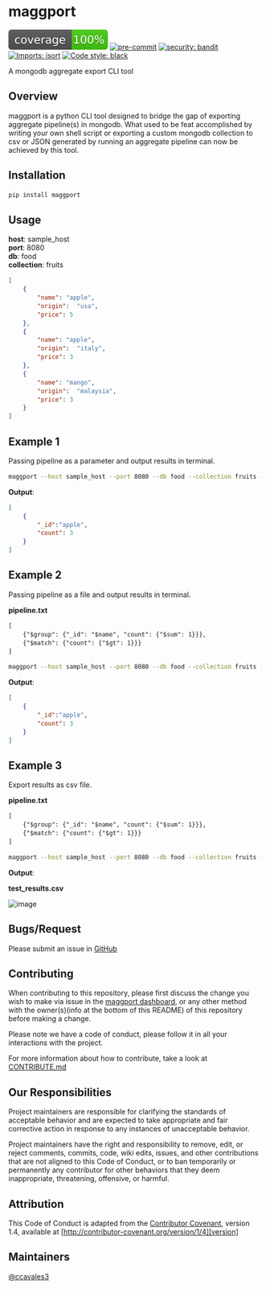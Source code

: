 # maggport

![Coverage Report](./badges/coverage.svg)
[![pre-commit](https://img.shields.io/badge/pre--commit-enabled-brightgreen?logo=pre-commit&logoColor=white)](https://github.com/pre-commit/pre-commit)
[![security: bandit](https://img.shields.io/badge/security-bandit-yellow.svg)](https://github.com/PyCQA/bandit)
[![Imports: isort](https://img.shields.io/badge/%20imports-isort-%231674b1?style=flat&labelColor=ef8336)](https://timothycrosley.github.io/isort/)
[![Code style: black](https://img.shields.io/badge/code%20style-black-000000.svg)](https://github.com/psf/black)

A mongodb aggregate export CLI tool

## Overview

maggport is a python CLI tool designed to bridge the gap of exporting aggregate pipeline(s) in mongodb. What used to be feat accomplished by writing your own shell script or exporting a custom mongodb collection to csv or JSON generated by running an aggregate pipeline can now be achieved by this tool.

## Installation

```sh
pip install maggport
```

## Usage

**host**: sample_host  
**port**: 8080  
**db**: food  
**collection**: fruits

```json
[
    {
        "name": "apple",
        "origin":  "usa",
        "price": 5
    },
    {
        "name": "apple",
        "origin":  "italy",
        "price": 3
    },
    {
        "name": "mango",
        "origin":  "malaysia",
        "price": 3
    }
]
```

## Example 1

Passing pipeline as a parameter and output results in terminal.

```sh
maggport --host sample_host --port 8080 --db food --collection fruits --pipeline '[{"$group": {"_id": "$name", "count": {"$sum": 1}}}, {"$match": {"count": {"$gt": 1}}}]'
```

**Output**:

```json
[
    {
        "_id":"apple",
        "count": 3
    }
]
```

## Example 2

Passing pipeline as a file and output results in terminal.

**pipeline.txt**

```txt
[
    {"$group": {"_id": "$name", "count": {"$sum": 1}}},
    {"$match": {"count": {"$gt": 1}}}
]
```

```sh
maggport --host sample_host --port 8080 --db food --collection fruits --pipeline-path pipeline.txt
```

**Output**:

```json
[
    {
        "_id":"apple",
        "count": 3
    }
]
```

## Example 3

Export results as csv file.

**pipeline.txt**

```txt
[
    {"$group": {"_id": "$name", "count": {"$sum": 1}}},
    {"$match": {"count": {"$gt": 1}}}
]
```

```sh
maggport --host sample_host --port 8080 --db food --collection fruits --pipeline-path pipeline.txt --out test_results.csv
```

**Output**:

**test_results.csv**

![image](https://user-images.githubusercontent.com/8203778/122682899-0b699580-d1ca-11eb-95e1-5ded3e1228d6.png)

## Bugs/Request

Please submit an issue in [GitHub](https://github.com/ccavales3/maggport/issues/new)

## Contributing

When contributing to this repository, please first discuss the change you wish to make via issue in the [maggport dashboard](https://github.com/ccavales3/maggport/issues/new), or any other method with the owner(s)(info at the bottom of this README) of this repository before making a change.

Please note we have a code of conduct, please follow it in all your interactions with the project.

For more information about how to contribute, take a look at [CONTRIBUTE.md](./CONTRIBUTE.md)

## Our Responsibilities

Project maintainers are responsible for clarifying the standards of acceptable
behavior and are expected to take appropriate and fair corrective action in
response to any instances of unacceptable behavior.

Project maintainers have the right and responsibility to remove, edit, or
reject comments, commits, code, wiki edits, issues, and other contributions
that are not aligned to this Code of Conduct, or to ban temporarily or
permanently any contributor for other behaviors that they deem inappropriate,
threatening, offensive, or harmful.

## Attribution

This Code of Conduct is adapted from the [Contributor Covenant][homepage], version 1.4,
available at [http://contributor-covenant.org/version/1/4][version]

[homepage]: http://contributor-covenant.org
[version]: http://contributor-covenant.org/version/1/4/

## Maintainers

[@ccavales3](https://github.com/ccavales3)
